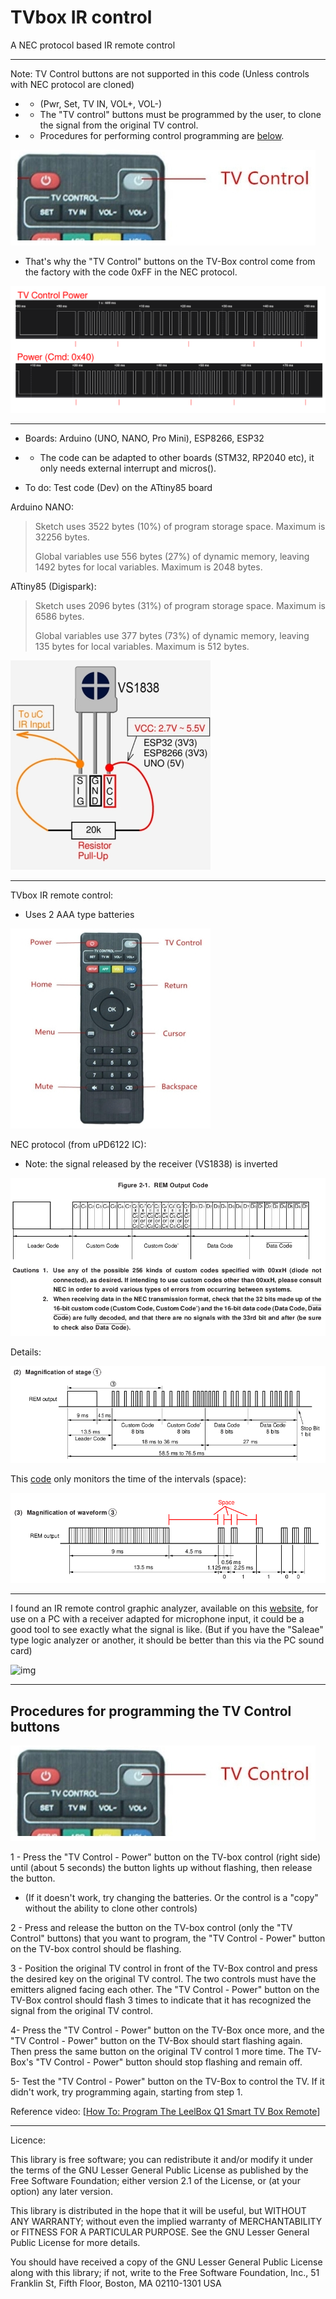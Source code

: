 # TVbox IR control
A NEC protocol based IR remote control

-----

Note: TV Control buttons are not supported in this code (Unless controls with NEC protocol are cloned)
- - (Pwr, Set, TV IN, VOL+, VOL-)
- - The "TV control" buttons must be programmed by the user, to clone the signal from the original TV control.
- - Procedures for performing control programming are [below](https://github.com/rtek1000/TVbox_IR_control/blob/main/README.md#procedures-for-programming-the-tv-control-buttons).
 
![img](https://github.com/rtek1000/TVbox_IR_control/blob/main/Doc/TVbox_IR_control_TV_Control.jpg)

- That's why the "TV Control" buttons on the TV-Box control come from the factory with the code 0xFF in the NEC protocol.
 
![img](https://raw.githubusercontent.com/rtek1000/TVbox_IR_control/main/Doc/TV_Control_Pwr_Pulse_train.png)

-----

- Boards: Arduino (UNO, NANO, Pro Mini), ESP8266, ESP32
- - The code can be adapted to other boards (STM32, RP2040 etc), it only needs external interrupt and micros().

- To do: Test code (Dev) on the ATtiny85 board

Arduino NANO:
> Sketch uses 3522 bytes (10%) of program storage space. Maximum is 32256 bytes.
>
> Global variables use 556 bytes (27%) of dynamic memory, leaving 1492 bytes for local variables. Maximum is 2048 bytes.

ATtiny85 (Digispark):
> Sketch uses 2096 bytes (31%) of program storage space. Maximum is 6586 bytes.
>
> Global variables use 377 bytes (73%) of dynamic memory, leaving 135 bytes for local variables. Maximum is 512 bytes.

![img](https://raw.githubusercontent.com/rtek1000/TVbox_IR_control/main/Doc/VS1838_2.jpg)

-----

TVbox IR remote control:
- Uses 2 AAA type batteries

![TVbox_IR_ctrl](https://raw.githubusercontent.com/rtek1000/TVbox_IR_control/main/Doc/TVbox_IR_control2.jpg)

NEC protocol (from uPD6122 IC):
- Note: the signal released by the receiver (VS1838) is inverted

![NEC_Protocol](https://raw.githubusercontent.com/rtek1000/TVbox_IR_control/main/Doc/uPD6122.png)

Details:

![NEC_Protocol](https://raw.githubusercontent.com/rtek1000/TVbox_IR_control/main/Doc/uPD6122_2.png)

This [code](https://github.com/rtek1000/TVbox_IR_control/blob/main/Arduino/NEC_Decoder.ino) only monitors the time of the intervals (space):
 
![NEC_Protocol](https://raw.githubusercontent.com/rtek1000/TVbox_IR_control/main/Doc/uPD6122_3.png)

-----

I found an IR remote control graphic analyzer, available on this [website](https://www.circuitlake.com/ir-protocol-analyzer-software.html), for use on a PC with a receiver adapted for microphone input, it could be a good tool to see exactly what the signal is like. (But if you have the "Saleae" type logic analyzer or another, it should be better than this via the PC sound card)

![img](https://lh5.googleusercontent.com/-Quaeze3-1Mk/Toewz1Y24FI/AAAAAAAAAZo/NYKudqMrQ3o/IR%252520protocol%252520analyzer.jpg)

-----

## Procedures for programming the TV Control buttons

![img](https://raw.githubusercontent.com/rtek1000/TVbox_IR_control/main/Doc/TVbox_IR_control_TV_Control.jpg)

1 - Press the "TV Control - Power" button on the TV-box control (right side) until (about 5 seconds) the button lights up without flashing, then release the button.
- (If it doesn't work, try changing the batteries. Or the control is a "copy" without the ability to clone other controls)

2 - Press and release the button on the TV-box control (only the "TV Control" buttons) that you want to program, the "TV Control - Power" button on the TV-box control should be flashing.

3 - Position the original TV control in front of the TV-Box control and press the desired key on the original TV control.
The two controls must have the emitters aligned facing each other.
The "TV Control - Power" button on the TV-Box control should flash 3 times to indicate that it has recognized the signal from the original TV control.

4- Press the "TV Control - Power" button on the TV-Box once more, and the "TV Control - Power" button on the TV-Box should start flashing again. Then press the same button on the original TV control 1 more time. The TV-Box's "TV Control - Power" button should stop flashing and remain off.

5- Test the "TV Control - Power" button on the TV-Box to control the TV. If it didn't work, try programming again, starting from step 1.

Reference video: [[How To: Program The LeelBox Q1 Smart TV Box Remote](https://www.youtube.com/watch?app=desktop&v=lUNzTHOpiY8)] 

-----

Licence:

This library is free software; you can redistribute it and/or modify it under the terms of the GNU Lesser General Public License as published by the Free Software Foundation; either version 2.1 of the License, or (at your option) any later version.

This library is distributed in the hope that it will be useful, but WITHOUT ANY WARRANTY; without even the implied warranty of MERCHANTABILITY or FITNESS FOR A PARTICULAR PURPOSE. See the GNU Lesser General Public License for more details.

You should have received a copy of the GNU Lesser General Public License along with this library; if not, write to the Free Software Foundation, Inc., 51 Franklin St, Fifth Floor, Boston, MA 02110-1301 USA
